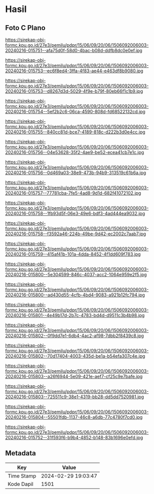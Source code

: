 # Hasil

## Foto C Plano

https://sirekap-obj-formc.kpu.go.id/27e3/pemilu/pdpr/15/06/09/20/06/1506092006003-20240216-015751--afa75d0f-58d0-4bac-b08d-ddfb8dc0e0ef.jpg

https://sirekap-obj-formc.kpu.go.id/27e3/pemilu/pdpr/15/06/09/20/06/1506092006003-20240216-015753--ec6f8ed4-3ffa-4f83-ae44-e463df8b9080.jpg

https://sirekap-obj-formc.kpu.go.id/27e3/pemilu/pdpr/15/06/09/20/06/1506092006003-20240216-015753--d8267d3d-5029-4f9e-b79f-80eb66f1c1b9.jpg

https://sirekap-obj-formc.kpu.go.id/27e3/pemilu/pdpr/15/06/09/20/06/1506092006003-20240216-015754--5ef2b2c6-06ca-4590-808d-fd68522132cd.jpg

https://sirekap-obj-formc.kpu.go.id/27e3/pemilu/pdpr/15/06/09/20/06/1506092006003-20240216-015755--840cc81d-bce7-4189-818c-d222b3d0e4cc.jpg

https://sirekap-obj-formc.kpu.go.id/27e3/pemilu/pdpr/15/06/09/20/06/1506092006003-20240216-015756--04e53628-35f2-4ae9-be52-ecea41cb7e1c.jpg

https://sirekap-obj-formc.kpu.go.id/27e3/pemilu/pdpr/15/06/09/20/06/1506092006003-20240216-015756--0d469a03-38e9-473b-94b9-313519c61b6a.jpg

https://sirekap-obj-formc.kpu.go.id/27e3/pemilu/pdpr/15/06/09/20/06/1506092006003-20240216-015757--77781cba-7fe5-4ad8-9d1d-682f41072102.jpg

https://sirekap-obj-formc.kpu.go.id/27e3/pemilu/pdpr/15/06/09/20/06/1506092006003-20240216-015758--1fb93d5f-06e3-49e6-bdf3-4ad444ea9032.jpg

https://sirekap-obj-formc.kpu.go.id/27e3/pemilu/pdpr/15/06/09/20/06/1506092006003-20240216-015758--f3592a46-224b-49be-9d42-ec2002c7aab7.jpg

https://sirekap-obj-formc.kpu.go.id/27e3/pemilu/pdpr/15/06/09/20/06/1506092006003-20240216-015759--415af41b-101a-4dda-8452-4f1dd609f783.jpg

https://sirekap-obj-formc.kpu.go.id/27e3/pemilu/pdpr/15/06/09/20/06/1506092006003-20240216-015800--5e304599-846c-4037-acc2-1064e959e2f5.jpg

https://sirekap-obj-formc.kpu.go.id/27e3/pemilu/pdpr/15/06/09/20/06/1506092006003-20240216-015800--ad430d55-4cfb-4bd4-9083-a921b12fc794.jpg

https://sirekap-obj-formc.kpu.go.id/27e3/pemilu/pdpr/15/06/09/20/06/1506092006003-20240216-015801--4e49b17d-2b7c-4783-bd4d-d9511c3b4b98.jpg

https://sirekap-obj-formc.kpu.go.id/27e3/pemilu/pdpr/15/06/09/20/06/1506092006003-20240216-015802--0f9dd7e1-6db4-4ac2-af98-7dbb2f8439c8.jpg

https://sirekap-obj-formc.kpu.go.id/27e3/pemilu/pdpr/15/06/09/20/06/1506092006003-20240216-015802--70d17404-4003-435d-be1a-b54efa307c4e.jpg

https://sirekap-obj-formc.kpu.go.id/27e3/pemilu/pdpr/15/06/09/20/06/1506092006003-20240216-015803--a26f6944-5e09-421e-aef7-cf25c9e7bafe.jpg

https://sirekap-obj-formc.kpu.go.id/27e3/pemilu/pdpr/15/06/09/20/06/1506092006003-20240216-015803--725511c9-38e1-4319-bb28-dd5dd7520981.jpg

https://sirekap-obj-formc.kpu.go.id/27e3/pemilu/pdpr/15/06/09/20/06/1506092006003-20240216-015804--55501fdb-1137-46c8-a6db-77c4780f7cd0.jpg

https://sirekap-obj-formc.kpu.go.id/27e3/pemilu/pdpr/15/06/09/20/06/1506092006003-20240216-015752--31f593f6-b9b4-4852-b148-83b1696e0efd.jpg


## Metadata

| Key        | Value               |
| ---------- | ------------------- |
| Time Stamp | 2024-02-29 19:03:47 |
| Kode Dapil | 1501                |



